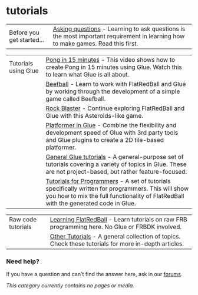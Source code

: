 # tutorials

|                           |                                                                                                                                                         |
| ------------------------- | ------------------------------------------------------------------------------------------------------------------------------------------------------- |
| Before you get started... | [Asking questions](../frb/docs/index.php) - Learning to ask questions is the most important requirement in learning how to make games. Read this first. |

|                      |                                                                                                                                                                                                                    |
| -------------------- | ------------------------------------------------------------------------------------------------------------------------------------------------------------------------------------------------------------------ |
| Tutorials using Glue | [Pong in 15 minutes](https://www.youtube.com/watch?v=KmHmxlljA5c) - This video shows how to create Pong in 15 minutes using Glue. Watch this to learn what Glue is all about.                                      |
|                      | [Beefball](../frb/docs/index.php) - Learn to work with FlatRedBall and Glue by working through the development of a simple game called Beefball.                                                                   |
|                      | [Rock Blaster](../frb/docs/index.php) - Continue exploring FlatRedBall and Glue with this Asteroids-like game.                                                                                                     |
|                      | [Platformer in Glue](../frb/docs/index.php) - Combine the flexibility and development speed of Glue with 3rd party tools and Glue plugins to create a 2D tile-based platformer.                                    |
|                      | [General Glue tutorials](../frb/docs/index.php) - A general-purpose set of tutorials covering a variety of topics in Glue. These are not project-based, but rather feature-focused.                                |
|                      | [Tutorials for Programmers](../frb/docs/index.php) - A set of tutorials specifically written for programmers. This will show you how to mix the full functionality of FlatRedBall with the generated code in Glue. |

|                    |                                                                                                                              |
| ------------------ | ---------------------------------------------------------------------------------------------------------------------------- |
| Raw code tutorials | [Learning FlatRedBall](../frb/docs/index.php) - Learn tutorials on raw FRB programming here. No Glue or FRBDK involved.      |
|                    | [Other Tutorials](../frb/docs/index.php) - A general collection of topics. Check these tutorials for more in-depth articles. |

### Need help?

If you have a question and can't find the answer here, ask in our [forums](../frb/forum.md).

_This category currently contains no pages or media._
